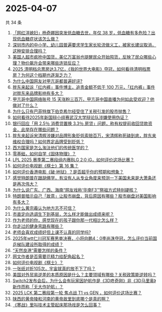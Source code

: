 # 2025-04-07

共 34 条

<!-- BEGIN -->
<!-- 最后更新时间 Mon Apr 07 2025 04:31:58 GMT+0800 (China Standard Time) -->

1. [「网红洋媳妇」杨奇娜因突发低血糖去世，年仅 38 岁，低血糖有多危险？出现低血糖症状该怎么做？](https://www.zhihu.com/search?q=https%3A%2F%2Fapi.zhihu.com%2Fquestions%2F1892242143323579787)
1. [深圳市内的中小学、幼儿园普遍要求学生家长轮流做义工，被家长建议取消，这种安排合理吗？](https://www.zhihu.com/search?q=https%3A%2F%2Fapi.zhihu.com%2Fquestions%2F1891250230470600645)
1. [美国人超市疯抢中国货，美亿万富翁也提醒民众开始囤货，反映了民众哪些心理？物价飙升会带来哪些连锁反应？](https://www.zhihu.com/search?q=https%3A%2F%2Fapi.zhihu.com%2Fquestions%2F1892119678157027050)
1. [2025 清明档总票房达3.7亿，《我的世界大电影》夺冠，如何看待清明档票房？为何这个档期也逐渐乏力？](https://www.zhihu.com/search?q=https%3A%2F%2Fapi.zhihu.com%2Fquestions%2F1892325097001435775)
1. [为什么中国网友对甲亢哥都普遍好评?](https://www.zhihu.com/search?q=https%3A%2F%2Fapi.zhihu.com%2Fquestions%2F1890376615990649827)
1. [胖东来起诉「红内裤」事件博主，追责金额不低于 100 万元，「红内裤」事件对胖东来品牌影响有多大？](https://www.zhihu.com/search?q=https%3A%2F%2Fapi.zhihu.com%2Fquestions%2F1892126012273324451)
1. [甲亢哥中国网络账号 15 天涨粉三百万，甲亢哥中国直播为何如此受欢迎？他做对了什么？](https://www.zhihu.com/search?q=https%3A%2F%2Fapi.zhihu.com%2Fquestions%2F1891898840245822520)
1. [为什么只有巴菲特旗下伯克希尔经受住了关税引发的股市抛售？](https://www.zhihu.com/search?q=https%3A%2F%2Fapi.zhihu.com%2Fquestions%2F1891564503428207180)
1. [如何看待2025年新国辩小组赛武汉大学辩论队涉嫌使用伪证？](https://www.zhihu.com/search?q=https%3A%2F%2Fapi.zhihu.com%2Fquestions%2F1891539270549882137)
1. [银行回应「用 2.5％ 消费贷置换 3.3％ 房贷」问题，称有权提前收回贷款资金，此举存在哪些问题？](https://www.zhihu.com/search?q=https%3A%2F%2Fapi.zhihu.com%2Fquestions%2F1891877110408245800)
1. [胖东来起诉宋清辉涉嫌对品牌形象贬低索赔百万，宋清辉称死磕到底，胖东来维权合理吗？如何界定品牌受到贬低？](https://www.zhihu.com/search?q=https%3A%2F%2Fapi.zhihu.com%2Fquestions%2F1892207960802961336)
1. [西方国家是怎么淘汰他们的传统医学的？](https://www.zhihu.com/search?q=https%3A%2F%2Fapi.zhihu.com%2Fquestions%2F1891978038729757518)
1. [零基础，如何自学《固体物理》？](https://www.zhihu.com/search?q=https%3A%2F%2Fapi.zhihu.com%2Fquestions%2F66486997)
1. [LPL 2025 赛季第二赛段组内赛BLG 2:0 iG，如何评价这场比赛？](https://www.zhihu.com/search?q=https%3A%2F%2Fapi.zhihu.com%2Fquestions%2F1892315053086188810)
1. [如何评价电视剧《棋士》第 16 集？](https://www.zhihu.com/search?q=https%3A%2F%2Fapi.zhihu.com%2Fquestions%2F1892299085857396390)
1. [如何评价香港电影《破·地狱》？是否超乎你的预期和想象？](https://www.zhihu.com/search?q=https%3A%2F%2Fapi.zhihu.com%2Fquestions%2F6508671945)
1. [感觉特朗普在跟胡佛学，有没有人从专业角度来预测一下美国未来是大萧条还是再次伟大？](https://www.zhihu.com/search?q=https%3A%2F%2Fapi.zhihu.com%2Fquestions%2F14285637716)
1. [为什么说广东、广西、海南“网友戏称‘华南F3’”祭祖方式特别硬核？](https://www.zhihu.com/search?q=https%3A%2F%2Fapi.zhihu.com%2Fquestions%2F1890520374652957635)
1. [特朗普暗示自己「故意」让股市崩盘，背后原因有哪些？股市崩盘对美国影响有多大？](https://www.zhihu.com/search?q=https%3A%2F%2Fapi.zhihu.com%2Fquestions%2F1892280580231620274)
1. [为什么黄宗羲认为地方志不可信？](https://www.zhihu.com/search?q=https%3A%2F%2Fapi.zhihu.com%2Fquestions%2F597654282)
1. [市直定向选调生下到基层，怎么样才能做出成绩来呢？](https://www.zhihu.com/search?q=https%3A%2F%2Fapi.zhihu.com%2Fquestions%2F652141131)
1. [作为老师的你，感觉现在的孩子跟你那一代相比怎么样？](https://www.zhihu.com/search?q=https%3A%2F%2Fapi.zhihu.com%2Fquestions%2F5683392770)
1. [你走过的健身弯路有哪些？](https://www.zhihu.com/search?q=https%3A%2F%2Fapi.zhihu.com%2Fquestions%2F336776202)
1. [老师会喜欢成绩好但上课不认真的同学吗?](https://www.zhihu.com/search?q=https%3A%2F%2Fapi.zhihu.com%2Fquestions%2F14402364631)
1. [2025年wtt仁川冠军赛男单决赛，小将向鹏4：0李尚洙夺冠，怎么评价当前国乒梯队建设所取得的成绩？](https://www.zhihu.com/search?q=https%3A%2F%2Fapi.zhihu.com%2Fquestions%2F1892304650226603412)
1. [“天然良港”需要怎样的条件？](https://www.zhihu.com/search?q=https%3A%2F%2Fapi.zhihu.com%2Fquestions%2F31365407)
1. [网文作者是否需要花精力给配角起名？](https://www.zhihu.com/search?q=https%3A%2F%2Fapi.zhihu.com%2Fquestions%2F1890776563101964192)
1. [如何评价电视剧《棋士》？](https://www.zhihu.com/search?q=https%3A%2F%2Fapi.zhihu.com%2Fquestions%2F1888505705922793871)
1. [一张纸对折105次，宇宙就真的放不下了吗？](https://www.zhihu.com/search?q=https%3A%2F%2Fapi.zhihu.com%2Fquestions%2F428831824)
1. [美国对外贸易逆差的本质原因是什么？主要领域有哪些？关税政策能逆转吗？](https://www.zhihu.com/search?q=https%3A%2F%2Fapi.zhihu.com%2Fquestions%2F1891797921718038716)
1. [Switch2发布会后，为什么会有玩家因护航作是《3D咚奇刚》非《3D马里奥》新作而称「无大作护航」？](https://www.zhihu.com/search?q=https%3A%2F%2Fapi.zhihu.com%2Fquestions%2F1890988232960869183)
1. [2025 LCK 第二赛段第一轮 焦点战 T1 vs GEN ，如何评价这场比赛？](https://www.zhihu.com/search?q=https%3A%2F%2Fapi.zhihu.com%2Fquestions%2F1892263830664488808)
1. [陕西的黄帝陵和河南的黄帝故里到底哪个是真的啊？](https://www.zhihu.com/search?q=https%3A%2F%2Fapi.zhihu.com%2Fquestions%2F634109573)
1. [《寒战》里叫技术主管起床那场戏是怎么回事？](https://www.zhihu.com/search?q=https%3A%2F%2Fapi.zhihu.com%2Fquestions%2F20633273)

<!-- END -->
